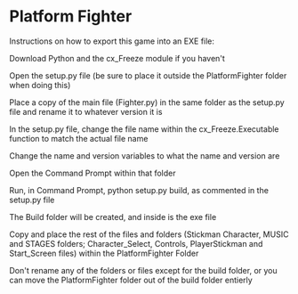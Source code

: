 # Platform Fighter

Instructions on how to export this game into an EXE file:

Download Python and the cx_Freeze module if you haven't

Open the setup.py file (be sure to place it outside the PlatformFighter folder when doing this)

Place a copy of the main file (Fighter.py) in the same folder as the setup.py file and rename it to whatever version it is

In the setup.py file, change the file name within the cx_Freeze.Executable function to match the actual file name

Change the name and version variables to what the name and version are

Open the Command Prompt within that folder

Run, in Command Prompt, python setup.py build, as commented in the setup.py file

The Build folder will be created, and inside is the exe file

Copy and place the rest of the files and folders (Stickman Character, MUSIC and STAGES folders; Character_Select, Controls, PlayerStickman and Start_Screen files) within the PlatformFighter Folder

Don't rename any of the folders or files except for the build folder, or you can move the PlatformFighter folder out of the build folder entierly
